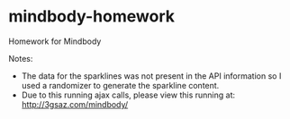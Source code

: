 # mindbody-homework
Homework for Mindbody

Notes:
* The data for the sparklines was not present in the API information so I used a randomizer to generate the sparkline content.
* Due to this running ajax calls, please view this running at: http://3gsaz.com/mindbody/
